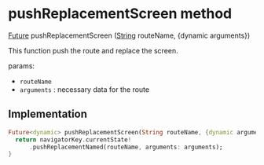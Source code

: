 


# pushReplacementScreen method








[Future](https://api.flutter.dev/flutter/dart-async/Future-class.html) pushReplacementScreen
([String](https://api.flutter.dev/flutter/dart-core/String-class.html) routeName, \{dynamic arguments})





<p>This function push the route and replace the screen.</p>
<p>params:</p>
<ul>
<li><code>routeName</code></li>
<li><code>arguments</code> : necessary data for the route</li>
</ul>



## Implementation

```dart
Future<dynamic> pushReplacementScreen(String routeName, {dynamic arguments}) {
  return navigatorKey.currentState!
      .pushReplacementNamed(routeName, arguments: arguments);
}
```







